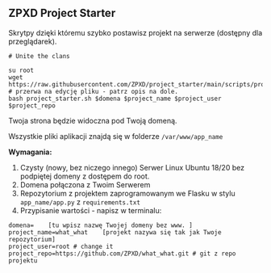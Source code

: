 ## ZPXD Project Starter

Skrytpy dzięki któremu szybko postawisz projekt na serwerze (dostępny dla przeglądarek).

```
# Unite the clans

su root
wget https://raw.githubusercontent.com/ZPXD/project_starter/main/scripts/project_starter.sh 
# przerwa na edycję pliku - patrz opis na dole.
bash project_starter.sh $domena $project_name $project_user $project_repo
```

Twoja strona będzie widoczna pod Twoją domeną.

Wszystkie pliki aplikacji znajdą się w folderze `/var/www/app_name`

**Wymagania:**
1. Czysty (nowy, bez niczego innego) Serwer Linux Ubuntu 18/20 bez podpiętej domeny z dostępem do root.
2. Domena połączona z Twoim Serwerem
3. Repozytorium z projektem zaprogramowanym we Flasku w stylu `app_name/app.py` z `requirements.txt`
4. Przypisanie wartości - napisz w terminalu:


```
domena=    [tu wpisz nazwę Twojej domeny bez www. ]
project_name=what_what    [projekt nazywa się tak jak Twoje repozytorium]
project_user=root # change it
project_repo=https://github.com/ZPXD/what_what.git # git z repo projektu
```

